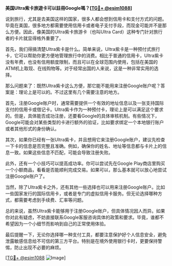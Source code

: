 **美国Ultra紫卡旅遊卡可以註冊Google嗎？[[TG💪+ @esim1088](https://t.me/s/esim1088)]**

说到旅行，尤其是去美国这样的国家，很多人都会想到信用卡和支付方式的问题。毕竟在美国，很多地方都需要使用信用卡或者电子支付手段，而现金可能并不是那么方便。因此，像美国的Ultra紫卡旅游卡（也叫Ultra Card）这种专门针对旅行者的卡片就显得格外重要了。

首先，我们得搞清楚Ultra紫卡是什么。简单来说，Ultra紫卡是一种预付式旅行卡，它可以帮助你更方便地管理旅行中的消费。相比于普通的信用卡，Ultra紫卡没有年费，也没有信用额度限制，而且可以在全球范围内使用，包括在美国的ATM机上取现、在线购物等。对于经常出国的人来说，这是一种非常实用的选择。

那么问题来了：既然Ultra紫卡这么方便，那它能不能用来注册Google账户呢？答案是：理论上是可以的。不过这里有几个需要注意的地方。

首先，注册Google账户时，通常需要提供一个有效的地址信息以及一张支持国际支付的信用卡或借记卡。Ultra紫卡作为一种预付卡，理论上是可以满足这个要求的。但是，具体能否成功注册，还要看Google的具体审核机制。有些情况下，Google可能会对某些类型的卡进行额外的验证，比如要求绑定一个本地银行账户或者其他形式的身份确认。

其次，如果你已经有一张Ultra紫卡，并且想用它来注册Google账户，建议先检查一下卡的信息是否完整且准确。例如，确保你的姓名、地址等信息都与卡片上的信息一致。如果这些信息不匹配，可能会导致注册失败。

此外，还有一个小技巧可以提高成功率。你可以尝试先在Google Play商店里购买一个小额商品，看看是否能顺利完成交易。如果可以，那么基本就可以放心地尝试注册Google账户了。

当然，除了Ultra紫卡之外，还有其他一些选择也可以用来注册Google账户。比如一些国家发行的国际信用卡，或者是专门的虚拟信用卡服务。但无论选择哪种方式，都需要考虑到手续费、汇率等问题。

总的来说，虽然Ultra紫卡能够用于注册Google账户，但具体情况因人而异。如果你对此有疑虑，不妨直接联系Google客服咨询具体的政策和要求。毕竟，谁都不希望因为一个小细节而影响到自己的正常使用体验。

最后提醒一下，无论你选择哪一种支付工具，都要注意保护好个人信息安全，避免泄露敏感信息给不可信的第三方平台。特别是在境外使用银行卡时，更要保持警惕，防止出现不必要的麻烦。

[[TG💪+ @esim1088](https://t.me/s/esim1088) ![Image](https://i.postimg.cc/4NQfJmqS/Snipaste-2025-05-13-00-14-12.png)]